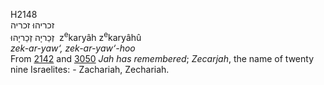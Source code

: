 H2148  
זכריהוּ זכריה  
זְכַריָה זְכַריָהוּ ‎ z<sup>e</sup>karyâh z<sup>e</sup>karyâhû  
*zek-ar-yaw‘,* *zek-ar-yaw‘-hoo*  
From [2142](h2142) and [3050](h3050) *Jah* *has* *remembered*;
*Zecarjah*, the name of twenty nine Israelites: - Zachariah,
Zechariah.  
